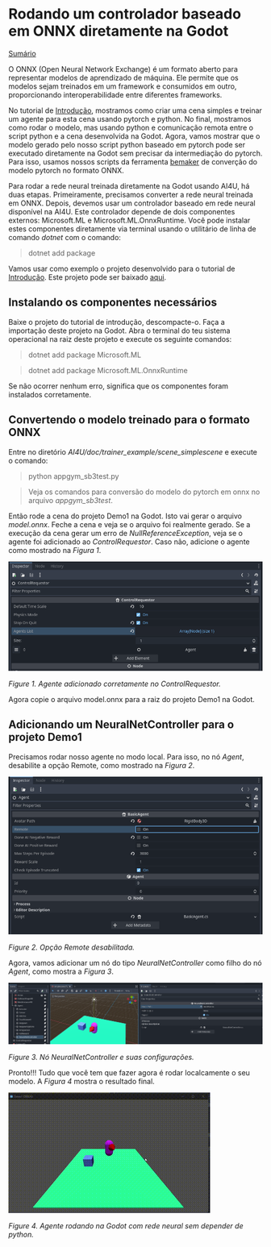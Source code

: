# Rodando um controlador baseado em ONNX diretamente na Godot

[Sumário](summary.md)

O ONNX (Open Neural Network Exchange) é um formato aberto para representar modelos de aprendizado de máquina. Ele permite que os modelos sejam treinados em um framework e consumidos em outro, proporcionando interoperabilidade entre diferentes frameworks.

No tutorial de [Introdução](introduction.md), mostramos como criar uma cena simples e treinar um agente para esta cena usando pytorch e python. No final, mostramos como rodar o modelo, mas usando python e comunicação remota entre o script python e a cena desenvolvida na Godot. Agora, vamos mostrar que o modelo gerado pelo nosso script python baseado em pytorch pode ser executado diretamente na Godot sem precisar da intermediação do pytorch. Para isso, usamos nossos scripts da ferramenta [bemaker](https/github.com/gilzamir18/bemaker) de converção do modelo pytorch no formato ONNX.

Para rodar a rede neural treinada diretamente na Godot usando AI4U, há duas etapas. Primeiramente, precisamos converter a rede neural treinada em ONNX. Depois, devemos usar um controlador baseado em rede neural disponível na AI4U. Este controlador depende de dois componentes externos: Microsoft.ML e Microsoft.ML.OnnxRuntime. Você pode instalar estes componentes diretamente via terminal usando o utilitário de linha de comando *dotnet* com o comando:

> dotnet add package <nomedopacote>

Vamos usar como exemplo o projeto desenvolvido para o tutorial de [Introdução](introduction.md). Este projeto pode ser baixado [aqui](https://1drv.ms/u/s!AkkX5pv0cl3aieYYTQz_d9S1kVhJAQ?e=rlCgnh).

## Instalando os componentes necessários
Baixe o projeto do tutorial de introdução, descompacte-o. Faça a importação deste projeto na Godot. Abra o terminal do teu sistema operacional na raiz deste projeto e execute os seguinte comandos:

> dotnet add package Microsoft.ML

> dotnet add package Microsoft.ML.OnnxRuntime

Se não ocorrer nenhum erro, significa que os componentes foram instalados corretamente.

## Convertendo o modelo treinado para o formato ONNX
Entre no diretório *AI4U/doc/trainer_example/scene_simplescene* e execute o comando:

> python  appgym_sb3test.py

> Veja os comandos para conversão do modelo do pytorch em onnx no arquivo *appgym_sb3test*.

Então rode a cena do projeto Demo1 na Godot. Isto vai gerar o arquivo *model.onnx*. Feche a cena e veja se o arquivo foi realmente gerado. Se a execução da cena gerar um erro de *NullReferenceException*, veja se o agente foi adicionado ao *ControlRequestor*. Caso não, adicione o agente como mostrado na *Figura 1*.

![figure](img/onnxutils_fig1.png)

*Figure 1. Agente adicionado corretamente no ControlRequestor.*

Agora copie o arquivo model.onnx para a raiz do projeto Demo1 na Godot.

## Adicionando um NeuralNetController para o projeto Demo1

Precisamos rodar nosso agente no modo local. Para isso, no nó *Agent*, desabilite a opção Remote, como mostrado na *Figura 2*.

![figure](img/onnxutils_fig2.png)

*Figure 2. Opção Remote desabilitada.*

Agora, vamos adicionar um nó do tipo *NeuralNetController* como filho do nó *Agent*, como mostra a *Figura 3*.

![figure](img/onnxutils_fig3.png)

*Figure 3. Nó NeuralNetController e suas configurações.*

Pronto!!! Tudo que você tem que fazer agora é rodar localcamente o seu modelo. A *Figura 4* mostra o resultado final.

![figure](img/GodotDemo1_4.gif)

*Figure 4. Agente rodando na Godot com rede neural sem depender de python.*


